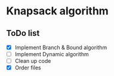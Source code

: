 # Knapsack algorithm

## ToDo list
- [x] Implement Branch & Bound algorithm
- [ ] Implement Dynamic algorithm
- [ ] Clean up code
- [x] Order files